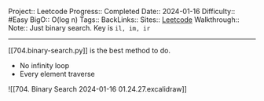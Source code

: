 Project:: Leetcode
Progress:: Completed
Date:: 2024-01-16
Difficulty:: #Easy 
BigO:: O(log n)
Tags:: 
BackLinks:: 
Sites:: [Leetcode](https://leetcode.com/problems/binary-search/description/)
Walkthrough:: 
Note:: Just binary search. Key is `il, im, ir` 

---
[[704.binary-search.py]] is the best method to do.
- No infinity loop
- Every element traverse

![[704. Binary Search 2024-01-16 01.24.27.excalidraw]]